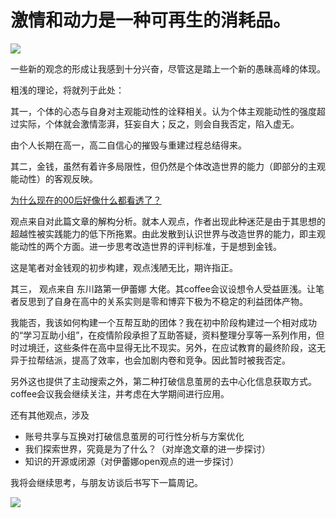 # 激情和动力是一种可再生的消耗品。

![](https://picx.zhimg.com/v2-1da6116aff6ee3265919c40da046a09d_r.jpg)

一些新的观念的形成让我感到十分兴奋，尽管这是踏上一个新的愚昧高峰的体现。

粗浅的理论，将就列于此处：

其一，个体的心态与自身对主观能动性的诠释相关。认为个体主观能动性的强度超过实际，个体就会激情澎湃，狂妄自大；反之，则会自我否定，陷入虚无。

由个人长期在高一，高二自信心的摧毁与重建过程总结得来。

其二，金钱，虽然有着许多局限性，但仍然是个体改造世界的能力（即部分的主观能动性）的客观反映。

[为什么现在的00后好像什么都看透了？](https://www.zhihu.com/question/645928675/answer/3631222153?utm_psn=1896648429003859883)

观点来自对此篇文章的解构分析。就本人观点，作者出现此种迷茫是由于其思想的超越性被实践能力的低下所拖累。由此发散到认识世界与改造世界的能力，即主观能动性的两个方面。进一步思考改造世界的评判标准，于是想到金钱。

这是笔者对金钱观的初步构建，观点浅陋无比，期许指正。

其三， 观点来自 东川路第一伊蕾娜 大佬。其coffee会议设想令人受益匪浅。让笔者反思到了自身在高中的关系实则是零和博弈下极为不稳定的利益团体产物。

我能否，我该如何构建一个互帮互助的团体？我在初中阶段构建过一个相对成功的“学习互助小组”，在疫情阶段承担了互助答疑，资料整理分享等一系列作用，但时过境迁，这些条件在高中显得无比不现实。另外，在应试教育的最终阶段，这无异于拉帮结派，提高了效率，也会加剧内卷和竞争。因此暂时被我否定。

另外这也提供了主动搜索之外，第二种打破信息茧房的去中心化信息获取方式。coffee会议我会继续关注，并考虑在大学期间进行应用。

还有其他观点，涉及

- 账号共享与互换对打破信息茧房的可行性分析与方案优化
- 我们探索世界，究竟是为了什么？（对岸逸文章的进一步探讨）
- 知识的开源或闭源（对伊蕾娜open观点的进一步探讨）

我将会继续思考，与朋友访谈后书写下一篇周记。

![](https://pic1.zhimg.com/v2-48d64aa8ad8e7e3eb5b20645674482b2_r.jpg)

